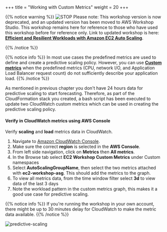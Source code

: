 +++
title = "Working with Custom Metrics"
weight = 20
+++

{{% notice warning %}}
![STOP](../images/stop_small.png)
Please note: This workshop version is now deprecated, and an updated version has been moved to AWS Workshop Studio. This workshop remains here for reference to those who have used this workshop before for reference only. Link to updated workshop is here: **[Efficient and Resilient Workloads with Amazon EC2 Auto Scaling](https://catalog.us-east-1.prod.workshops.aws/workshops/20c57d32-162e-4ad5-86a6-dff1f8de4b3c/en-US)**.

{{% /notice %}}


{{% notice info %}}
In most use cases the predefined metrics are used to define and create a predictive scaling policy. However, you can use [**Custom metrics**](https://docs.aws.amazon.com/AmazonCloudWatch/latest/monitoring/publishingMetrics.html) when the predefined metrics (CPU, network I/O, and Application Load Balancer request count) do not sufficiently describe your application load.
{{% /notice %}}

As mentioned in previous chapter you don't have 24 hours data for predictive scaling to start forecasting. Therefore, as part of the CloudFormation stack you created, a bash script has been executed to update two CloudWatch custom metrics which can be used in creating the predictive scaling policy.

#### Verify in CloudWatch metrics using AWS Console

Verify **scaling** and **load** metrics data in CloudWatch.

1. Navigate to [Amazon CloudWatch Console](https://console.aws.amazon.com/cloudwatch).
2. Make sure the correct **region** is selected in the **AWS Console**.
3. From left side navigation, click on **Metrics** then **All metrics**.
4. In the Browse tab select **EC2 Workshop Custom Metrics** under Custom namespaces
5. Select **AutoScalingGroupName**, then select the two metrics attached with **ec2-workshop-asg**. This should add the metrics to the graph.
6. To view all metrics data, from the time window filter select **3d** to view data of the last 3 days
7. Note the workload pattern in the custom metrics graph, this makes it a good use case for predictive scaling.

{{% notice info %}}
If you're running the workshop in your own account, there might be up to 30 minutes delay for CloudWatch to make the metric data available.
{{% /notice %}}

![predictive-scaling](/images/efficient-and-resilient-ec2-auto-scaling/cloudwatch-custom-metrics-graph.png)
